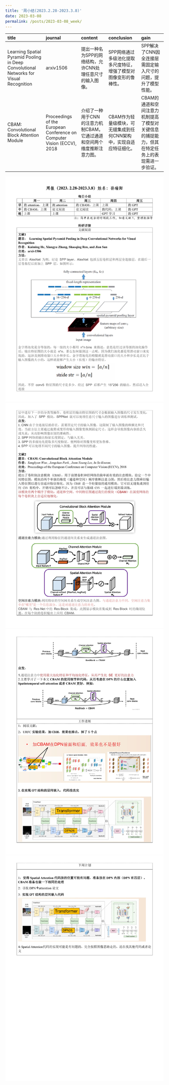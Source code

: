 ```yaml
---
title: '周小结(2023.2.28-2023.3.8)'
date: 2023-03-08
permalink: /posts/2023-03-08_week/
---
```

| title                                                                                  | journal                                                                | content                                                                   | conclusion                                                          | gain                                                                                           |
|:---------------------------------------------------------------------------------------|:-----------------------------------------------------------------------|:--------------------------------------------------------------------------|:--------------------------------------------------------------------|:-----------------------------------------------------------------------------------------------|
| Learning Spatial Pyramid Pooling in Deep Convolutional Networks for Visual Recognition | arxiv1506                                                              | 提出一种名为SPP的网络结构，允许CNN处理任意尺寸的输入图像。                | SPP网络通过多级池化提取多尺度特征，增强了模型对图像变形的鲁棒性。   | SPP解决了CNN因全连接层需固定输入尺寸的问题，提升了模型性能。                                   |
| CBAM: Convolutional Block Attention Module                                             | Proceedings of the European Conference on Computer Vision (ECCV), 2018 | 介绍了一种用于CNN的注意力机制CBAM，它通过通道和空间两个维度推断注意力图。 | CBAM作为轻量级模块，可无缝集成到任何CNN架构中，实现自适应特征细化。 | CBAM的通道和空间注意力机制提高了模型对关键信息的捕捉能力，但其在特定任务上的表现需进一步验证。 |


![image](/files/post/2023-03-08-week/0.jpg)
![image](/files/post/2023-03-08-week/1.jpg)
![image](/files/post/2023-03-08-week/2.jpg)
![image](/files/post/2023-03-08-week/3.jpg)